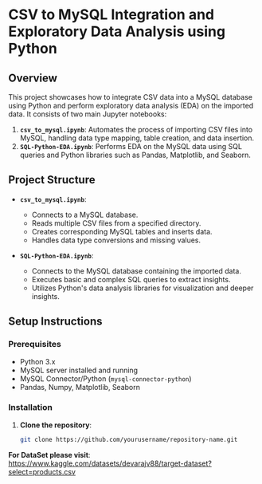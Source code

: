# CSV to MySQL Integration and Exploratory Data Analysis using Python

## Overview

This project showcases how to integrate CSV data into a MySQL database using Python and perform exploratory data analysis (EDA) on the imported data. It consists of two main Jupyter notebooks:

1. **`csv_to_mysql.ipynb`**: Automates the process of importing CSV files into MySQL, handling data type mapping, table creation, and data insertion.
2. **`SQL-Python-EDA.ipynb`**: Performs EDA on the MySQL data using SQL queries and Python libraries such as Pandas, Matplotlib, and Seaborn.

## Project Structure

- **`csv_to_mysql.ipynb`**: 
  - Connects to a MySQL database.
  - Reads multiple CSV files from a specified directory.
  - Creates corresponding MySQL tables and inserts data.
  - Handles data type conversions and missing values.

- **`SQL-Python-EDA.ipynb`**:
  - Connects to the MySQL database containing the imported data.
  - Executes basic and complex SQL queries to extract insights.
  - Utilizes Python's data analysis libraries for visualization and deeper insights.

## Setup Instructions

### Prerequisites

- Python 3.x
- MySQL server installed and running
- MySQL Connector/Python (`mysql-connector-python`)
- Pandas, Numpy, Matplotlib, Seaborn

### Installation

1. **Clone the repository**:
   ```bash
   git clone https://github.com/yourusername/repository-name.git

**For DataSet please visit**: https://www.kaggle.com/datasets/devarajv88/target-dataset?select=products.csv
